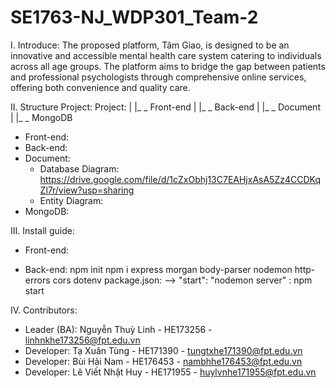 # SE1763-NJ_WDP301_Team-2
I. Introduce:
The proposed platform, Tâm Giao, is designed to be an innovative and accessible mental health care system catering to individuals across all age groups. The platform aims to bridge the gap between patients and professional psychologists through comprehensive online services, offering both convenience and quality care.

II. Structure Project:
   Project:
    |
    |_ _ Front-end
    |
    |_ _ Back-end
    |
    |_ _ Document
    |
    |_ _ MongoDB

- Front-end:
- Back-end:
- Document:
    + Database Diagram: https://drive.google.com/file/d/1cZxObhj13C7EAHjxAsA5Zz4CCDKqZl7r/view?usp=sharing
    + Entity Diagram: 
- MongoDB: 

III. Install guide:
- Front-end:
 

- Back-end:
    npm init
    npm i express morgan body-parser nodemon http-errors cors dotenv
    package.json:   --> "start": "nodemon server"
    <RUN>: npm start

IV. Contributors:
- Leader (BA): Nguyễn Thuỳ Linh - HE173256 - linhnkhe173256@fpt.edu.vn
- Developer: Tạ Xuân Tùng - HE171390 - tungtxhe171390@fpt.edu.vn
- Developer: Bùi Hải Nam - HE176453 - nambhhe176453@fpt.edu.vn
- Developer: Lê Viết Nhật Huy - HE171955 - huylvnhe171955@fpt.edu.vn